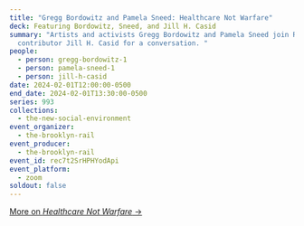 ```yaml
---
title: "Gregg Bordowitz and Pamela Sneed: Healthcare Not Warfare"
deck: Featuring Bordowitz, Sneed, and Jill H. Casid
summary: "Artists and activists Gregg Bordowitz and Pamela Sneed join Rail
  contributor Jill H. Casid for a conversation. "
people:
  - person: gregg-bordowitz-1
  - person: pamela-sneed-1
  - person: jill-h-casid
date: 2024-02-01T12:00:00-0500
end_date: 2024-02-01T13:30:00-0500
series: 993
collections:
  - the-new-social-environment
event_organizer:
  - the-brooklyn-rail
event_producer:
  - the-brooklyn-rail
event_id: rec7t2SrHPHYodApi
event_platform:
  - zoom
soldout: false
---
```

[M﻿ore on *Healthcare Not Warfare* →](https://performa2023.org/healthcare-not-warfare-a-tragi-comedy/)
